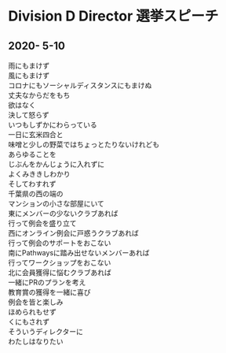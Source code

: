 # Division D Director 選挙スピーチ
## 2020- 5-10
  
雨にもまけず  
風にもまけず  
コロナにもソーシャルディスタンスにもまけぬ  
丈夫なからだをもち  
欲はなく  
決して怒らず  
いつもしずかにわらっている  
一日に玄米四合と  
味噌と少しの野菜ではちょっとたりないけれども  
あらゆることを  
じぶんをかんじょうに入れずに  
よくみききしわかり  
そしてわすれず  
千葉県の西の端の  
マンションの小さな部屋にいて  
東にメンバーの少ないクラブあれば  
行って例会を盛り立て  
西にオンライン例会に戸惑うクラブあれば  
行って例会のサポートをおこない  
南にPathwaysに踏み出せないメンバーあれば  
行ってワークショップをおこない  
北に会員獲得に悩むクラブあれば  
一緒にPRのプランを考え  
教育賞の獲得を一緒に喜び  
例会を皆と楽しみ  
ほめられもせず  
くにもされず  
そういうディレクターに  
わたしはなりたい  
